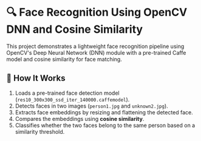 # 🔍 Face Recognition Using OpenCV DNN and Cosine Similarity

This project demonstrates a lightweight face recognition pipeline using OpenCV's Deep Neural Network (DNN) module with a pre-trained Caffe model and cosine similarity for face matching.

## 🧠 How It Works

1. Loads a pre-trained face detection model (`res10_300x300_ssd_iter_140000.caffemodel`).
2. Detects faces in two images (`person1.jpg` and `unknown2.jpg`).
3. Extracts face embeddings by resizing and flattening the detected face.
4. Compares the embeddings using **cosine similarity**.
5. Classifies whether the two faces belong to the same person based on a similarity threshold.





